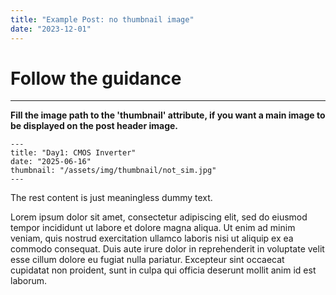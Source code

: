 ```yaml
---
title: "Example Post: no thumbnail image"
date: "2023-12-01"
---
```


# Follow the guidance
---

**Fill the image path to the 'thumbnail' attribute, if you want a main image to be displayed on the post header image.**

```
---
title: "Day1: CMOS Inverter"
date: "2025-06-16"
thumbnail: "/assets/img/thumbnail/not_sim.jpg"
---
```

The rest content is just meaningless dummy text.

Lorem ipsum dolor sit amet, consectetur adipiscing elit, sed do eiusmod tempor incididunt ut labore et dolore magna aliqua. Ut enim ad minim veniam, quis nostrud exercitation ullamco laboris nisi ut aliquip ex ea commodo consequat. Duis aute irure dolor in reprehenderit in voluptate velit esse cillum dolore eu fugiat nulla pariatur. Excepteur sint occaecat cupidatat non proident, sunt in culpa qui officia deserunt mollit anim id est laborum.